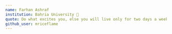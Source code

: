 ```yaml
---
name: Farhan Ashraf
institution: Bahria University 🚩 
quote: Do what excites you, else you will live only for two days a week instead of 7.
github_user: mriceflame
---
```

